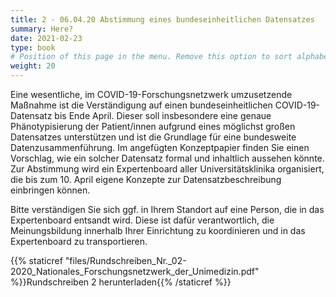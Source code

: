 ```yaml
---
title: 2 - 06.04.20 Abstimmung eines bundeseinheitlichen Datensatzes
summary: Here?
date: 2021-02-23
type: book
# Position of this page in the menu. Remove this option to sort alphabetically.
weight: 20
---
```


Eine wesentliche, im COVID-19-Forschungsnetzwerk umzusetzende Maßnahme ist die Verständigung auf einen bundeseinheitlichen COVID-19-Datensatz bis Ende April. Dieser soll insbesondere eine genaue Phänotypisierung der Patient/innen aufgrund eines möglichst großen Datensatzes unterstützen und ist die Grundlage für eine bundesweite Datenzusammenführung. 
Im angefügten Konzeptpapier finden Sie einen Vorschlag, wie ein solcher Datensatz formal und inhaltlich aussehen könnte. Zur Abstimmung wird ein Expertenboard aller Universitätsklinika organisiert, die bis zum 10. April eigene Konzepte zur Datensatzbeschreibung einbringen können. 

Bitte verständigen Sie sich ggf. in Ihrem Standort auf eine Person, die in das Expertenboard entsandt wird. Diese ist dafür verantwortlich, die Meinungsbildung innerhalb Ihrer Einrichtung zu koordinieren und in das Expertenboard zu transportieren.




{{% staticref "files/Rundschreiben_Nr._02-2020_Nationales_Forschungsnetzwerk_der_Unimedizin.pdf" %}}Rundschreiben 2 herunterladen{{% /staticref %}}

